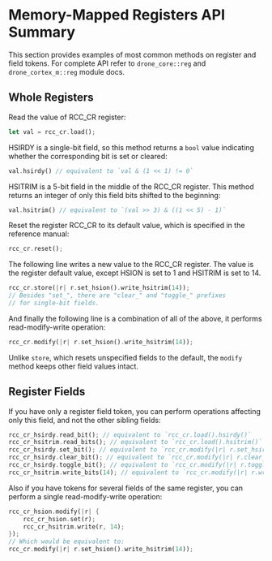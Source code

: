 # Memory-Mapped Registers API Summary

This section provides examples of most common methods on register and field
tokens. For complete API refer to `drone_core::reg` and `drone_cortex_m::reg`
module docs.

## Whole Registers

Read the value of RCC_CR register:

```rust
let val = rcc_cr.load();
```

HSIRDY is a single-bit field, so this method returns a `bool` value indicating
whether the corresponding bit is set or cleared:

```rust
val.hsirdy() // equivalent to `val & (1 << 1) != 0`
```

HSITRIM is a 5-bit field in the middle of the RCC_CR register. This method
returns an integer of only this field bits shifted to the beginning:

```rust
val.hsitrim() // equivalent to `(val >> 3) & ((1 << 5) - 1)`
```

Reset the register RCC_CR to its default value, which is specified in the
reference manual:

```rust
rcc_cr.reset();
```

The following line writes a new value to the RCC_CR register. The value is the
register default value, except HSION is set to 1 and HSITRIM is set to 14.

```rust
rcc_cr.store(|r| r.set_hsion().write_hsitrim(14));
// Besides "set_", there are "clear_" and "toggle_" prefixes
// for single-bit fields.
```

And finally the following line is a combination of all of the above, it performs
read-modify-write operation:

```rust
rcc_cr.modify(|r| r.set_hsion().write_hsitrim(14));
```

Unlike `store`, which resets unspecified fields to the default, the `modify`
method keeps other field values intact.

## Register Fields

If you have only a register field token, you can perform operations affecting
only this field, and not the other sibling fields:

```rust
rcc_cr_hsirdy.read_bit(); // equivalent to `rcc_cr.load().hsirdy()`
rcc_cr_hsitrim.read_bits(); // equivalent to `rcc_cr.load().hsitrim()`
rcc_cr_hsirdy.set_bit(); // equivalent to `rcc_cr.modify(|r| r.set_hsirdy())`
rcc_cr_hsirdy.clear_bit(); // equivalent to `rcc_cr.modify(|r| r.clear_hsirdy())`
rcc_cr_hsirdy.toggle_bit(); // equivalent to `rcc_cr.modify(|r| r.toggle_hsirdy())`
rcc_cr_hsitrim.write_bits(14); // equivalent to `rcc_cr.modify(|r| r.write_hsitrim(14))`
```

Also if you have tokens for several fields of the same register, you can perform
a single read-modify-write operation:

```rust
rcc_cr_hsion.modify(|r| {
    rcc_cr_hsion.set(r);
    rcc_cr_hsitrim.write(r, 14);
});
// Which would be equivalent to:
rcc_cr.modify(|r| r.set_hsion().write_hsitrim(14));
```
